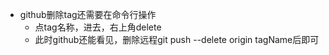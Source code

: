 * github删除tag还需要在命令行操作
    * 点tag名称，进去，右上角delete
    * 此时github还能看见，删除远程git push --delete origin tagName后即可